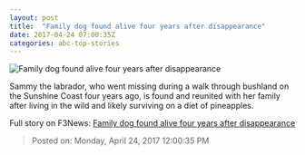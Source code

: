 ```yaml
---
layout: post
title:  "Family dog found alive four years after disappearance"
date: 2017-04-24 07:00:35Z
categories: abc-top-stories
---
```


![Family dog found alive four years after disappearance](http://www.abc.net.au/news/image/8468016-1x1-700x700.jpg)

Sammy the labrador, who went missing during a walk through bushland on the Sunshine Coast four years ago, is found and reunited with her family after living in the wild and likely surviving on a diet of pineapples.


Full story on F3News: [Family dog found alive four years after disappearance](http://www.f3nws.com/n/gEsDQB)

> Posted on: Monday, April 24, 2017 12:00:35 PM
